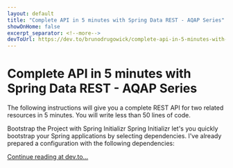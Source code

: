 ```yaml
---
layout: default
title: "Complete API in 5 minutes with Spring Data REST - AQAP Series"
showOnHome: false
excerpt_separator: <!--more-->
devToUrl: https://dev.to/brunodrugowick/complete-api-in-5-minutes-with-spring-data-rest-aqap-series-1ie8
---
```


# Complete API in 5 minutes with Spring Data REST - AQAP Series

The following instructions will give you a complete REST API for two related resources in 5 minutes. You will write less than 50 lines of code.

Bootstrap the Project with Spring Initializr
Spring Initializr let's you quickly bootstrap your Spring applications by selecting dependencies. I've already prepared a configuration with the following dependencies:

<!--more-->

<a href="https://dev.to/brunodrugowick/complete-api-in-5-minutes-with-spring-data-rest-aqap-series-1ie8" target="_blank">Continue reading at dev.to...</a>
